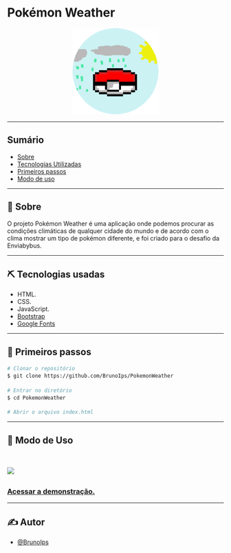 # Pokémon Weather

<p align="center">
  <a href="" rel="noopener">
 <img width=200px height=200px src="src/images/Logo2.png" alt="Project logo"></a>
</p>

---

## Sumário

- [Sobre](#about)
- [Tecnologias Utilizadas](#built_using)
- [Primeiros passos](#getting_started)
- [Modo de uso](#usage)

---

## 🧐 Sobre <a name = "about"></a>

O projeto Pokémon Weather é uma aplicação onde podemos procurar as condições climáticas de qualquer cidade do mundo e de acordo com o clima mostrar um tipo de pokémon diferente, e foi criado para o desafio da Enviabybus. 

---

## ⛏️ Tecnologias usadas <a name = "built_using"></a>

- HTML.
- CSS.
- JavaScript.
- [Bootstrap](https://getbootstrap.com/)
- [Google Fonts](https://fonts.google.com/)
---
## 🏁 Primeiros passos <a name = "getting_started"></a>

```bash
# Clonar o repositório
$ git clone https://github.com/BrunoIps/PokemonWeather

# Entrar no diretório
$ cd PokemonWeather

# Abrir o arquivo index.html 
```

---

## 🎈 Modo de Uso <a name = "usage"></a>

<h1>
  <img src="https://im7.ezgif.com/tmp/ezgif-7-24a2d7d0c2b8.gif">
</h1>

<h3>
  <a href="https://brunoips.github.io/PokemonWeather/">Acessar a demonstração.</a>
</h3>

---
## ✍️ Autor <a name = "authors"></a>

- [@BrunoIps](https://github.com/BrunoIps/)

